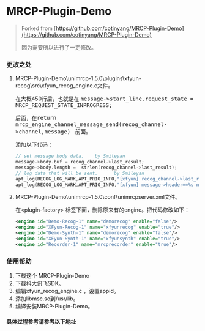 # MRCP-Plugin-Demo
> Forked from [https://github.com/cotinyang/MRCP-Plugin-Demo](https://github.com/cotinyang/MRCP-Plugin-Demo)
>
> 因为需要所以进行了一定修改。

### 更改之处

1. MRCP-Plugin-Demo\unimrcp-1.5.0\plugins\xfyun-recog\src\xfyun_recog_engine.c文件。

   在大概450行后，也就是在  <kbd>message->start_line.request_state = MRCP_REQUEST_STATE_INPROGRESS;</kbd>

   后面，在<kbd>return mrcp_engine_channel_message_send(recog_channel->channel,message) </kbd> 前面。

   添加以下代码：

   ```c
   // set message body data.    by Smileyan
   message->body.buf = recog_channel->last_result;
   message->body.length =  strlen(recog_channel->last_result);	
   // log data that will be sent.      by Smileyan
   apt_log(RECOG_LOG_MARK,APT_PRIO_INFO,"[xfyun] recog_channel->last_result == %s", recog_channel->last_result);
   apt_log(RECOG_LOG_MARK,APT_PRIO_INFO,"[xfyun] message->header==%s message->body== %s", message->header,message->body);	
   ```

2. MRCP-Plugin-Demo\unimrcp-1.5.0\conf\unimrcpserver.xml文件。

   在\<plugin-factory> 标签下面，删除原来有的engine。把代码修改如下：

   ```xml
   <engine id="Demo-Recog-1" name="demorecog" enable="false"/>
   <engine id="XFyun-Recog-1" name="xfyunrecog" enable="true"/>
   <engine id="Demo-Synth-1" name="demorecog" enable="false"/>
   <engine id="XFyun-Synth-1" name="xfyunsynth" enable="true"/>
   <engine id="Recorder-1" name="mrcprecorder" enable="true"/>
   ```

   

### 使用帮助

1. 下载这个 MRCP-Plugin-Demo
2. 下载科大讯飞SDK。
3. 编辑xfyun_recog_engine.c ，设置appid。
4. 添加libmsc.so到/usr/lib。
5. 编译安装MRCP-Plugin-Demo。

#### 具体过程参考请参考以下地址

